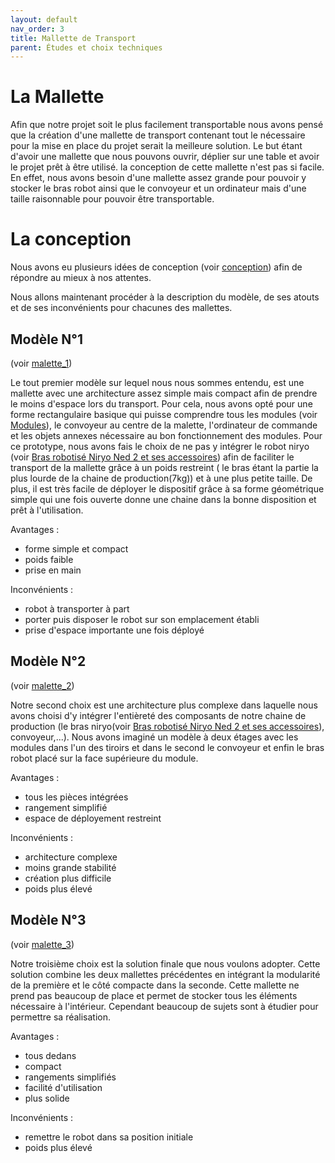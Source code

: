 ```yaml
---
layout: default
nav_order: 3
title: Mallette de Transport
parent: Études et choix techniques
---
```


# La Mallette

Afin que notre projet soit le plus facilement transportable nous avons pensé
que la création d'une mallette de transport contenant tout le nécessaire pour la
mise en place du projet serait la meilleure solution. Le but étant d'avoir une mallette que nous pouvons ouvrir, déplier sur une table et avoir le projet prêt à être utilisé.
la conception de cette mallette n'est pas si facile. En effet, nous avons besoin d'une mallette assez grande pour pouvoir y stocker le bras robot ainsi que le convoyeur et un ordinateur mais d'une taille raisonnable pour pouvoir être transportable.

# La conception

Nous avons eu plusieurs idées de conception (voir [conception](../conception/conception.html)) afin de répondre au mieux à nos attentes.

Nous allons maintenant procéder à la description du modèle, de ses atouts et de ses inconvénients pour chacunes des mallettes.


## Modèle N°1
(voir [malette_1](../conception/mallette_1.html))


Le tout premier modèle sur lequel nous nous sommes entendu, est une mallette avec une architecture assez simple mais compact afin de prendre le moins d'espace lors du transport. Pour cela, nous avons opté pour une forme rectangulaire basique qui puisse comprendre tous les modules (voir [Modules](../applications/applications.html)), le convoyeur au centre de la malette, l'ordinateur de commande et les objets annexes nécessaire au bon fonctionnement des modules. Pour ce prototype, nous avons fais le choix de ne pas y intégrer le robot niryo (voir [Bras robotisé Niryo Ned 2 et ses accessoires](niryo.html)) afin de faciliter le transport de la mallette grâce à un poids restreint ( le bras étant la partie la plus lourde de la chaine de production(7kg)) et à une plus petite taille.
De plus, il est très facile de déployer le dispositif grâce à sa forme géométrique simple qui une fois ouverte donne une chaine dans la bonne disposition et prêt à l'utilisation.

Avantages :


- forme simple et compact
- poids faible
- prise en main


Inconvénients :


- robot à transporter à part
- porter puis disposer le robot sur son emplacement établi
- prise d'espace importante une fois déployé


## Modèle N°2
(voir [malette_2](../conception/mallette_2.html))

Notre second choix est une architecture plus complexe dans laquelle nous avons choisi d'y intégrer l'entièreté des composants de notre chaine de production (le bras niryo(voir [Bras robotisé Niryo Ned 2 et ses accessoires](niryo.html)), convoyeur,...). Nous avons imaginé un modèle à deux étages avec les modules dans l'un des tiroirs et dans le second le convoyeur et enfin le bras robot placé sur la face supérieure du module.

Avantages :

- tous les pièces intégrées
- rangement simplifié
- espace de déployement restreint

Inconvénients :

- architecture complexe
- moins grande stabilité
- création plus difficile 
- poids plus élevé


## Modèle N°3
(voir [malette_3](../conception/mallette_3.html))

Notre troisième choix est la solution finale que nous voulons adopter. Cette solution combine les deux mallettes précédentes en intégrant la modularité de la première et le côté compacte dans la seconde. Cette mallette ne prend pas beaucoup de place et permet de stocker tous les éléments nécessaire à l'intérieur. Cependant beaucoup de sujets sont à étudier pour permettre sa réalisation.

Avantages :

- tous dedans
- compact
- rangements simplifiés
- facilité d'utilisation
- plus solide

Inconvénients :

- remettre le robot dans sa position initiale
- poids plus élevé

